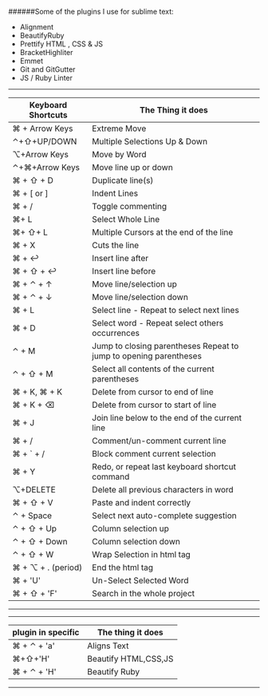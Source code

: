 ######Some of the plugins I use for sublime text:
- Alignment
- BeautifyRuby
- Prettify HTML , CSS & JS
- BracketHighliter
- Emmet
- Git and GitGutter
- JS / Ruby Linter



------------------------------------------------------------------
| Keyboard Shortcuts    | The Thing it does
| --------------------- | ----------------------------------------
| ⌘ + Arrow Keys        | Extreme Move
| ⌃+⇧+UP/DOWN          | Multiple Selections Up & Down
| ⌥+Arrow Keys          | Move by Word
| ⌃+⌘+Arrow Keys       | Move line up or down
| ⌘ + ⇧ + D            | Duplicate line(s)
| ⌘ + [ or ]            | Indent Lines
| ⌘ + /                 | Toggle commenting
| ⌘+ L                  | Select Whole Line
| ⌘+ ⇧+ L              | Multiple Cursors at the end of the line
| ⌘ + X                 | Cuts the line
| ⌘ + ↩                | Insert line after
| ⌘ + ⇧ + ↩           | Insert line before
| ⌘ + ⌃ + ↑            | Move line/selection up
| ⌘ + ⌃ + ↓            | Move line/selection down
| ⌘ + L                 | Select line - Repeat to select next lines
| ⌘ + D                 | Select word - Repeat select others occurrences
| ⌃ + M                 | Jump to closing parentheses Repeat to jump to opening parentheses
| ⌃ + ⇧ + M            | Select all contents of the current parentheses
| ⌘ + K, ⌘ + K         | Delete from cursor to end of line
| ⌘ + K + ⌫           | Delete from cursor to start of line
| ⌘ + J                 | Join line below to the end of the current line
| ⌘ + /                 | Comment/un-comment current line
| ⌘ + ` + /            | Block comment current selection
| ⌘ + Y                 | Redo, or repeat last keyboard shortcut command
| ⌥+DELETE              | Delete all previous characters in word
| ⌘ + ⇧ + V            | Paste and indent correctly
| ⌃ + Space             | Select next auto-complete suggestion
| ⌃ + ⇧ + Up           | Column selection up
| ⌃ + ⇧ + Down         | Column selection down
| ⌃ + ⇧ + W            | Wrap Selection in html tag
| ⌘ + ⌥ + . (period)   | End the html tag
| ⌘ + 'U'               | Un-Select Selected Word
| ⌘ + ⇧ + 'F'          | Search in the whole project
--------------------------------------------------------------------------------------------------------

---------------------
|plugin in specific | The thing it does|
--------------------|---------------------------
| ⌘ + ⌃ + 'a'      | Aligns Text
| ⌘+⇧+'H'          | Beautify HTML,CSS,JS
| ⌘ + ⌃ + 'H'      | Beautify Ruby
-------------------------------------------------